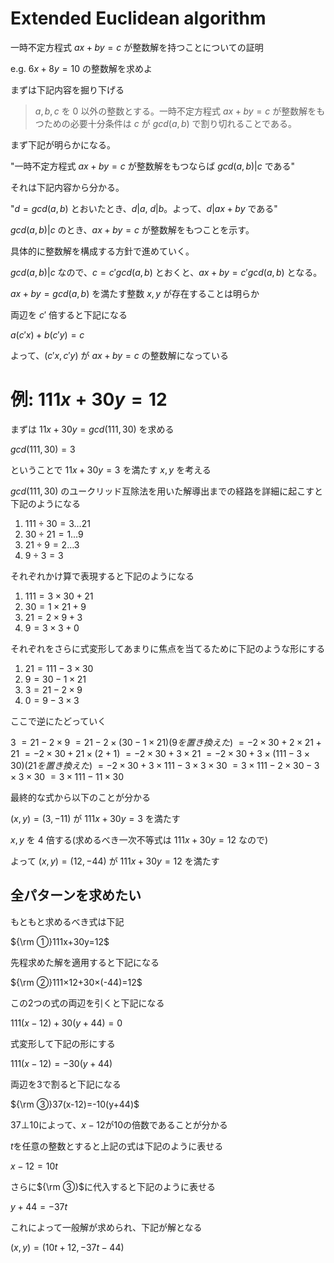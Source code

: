 # Extended Euclidean algorithm

一時不定方程式 $ax+by=c$ が整数解を持つことについての証明

e.g. $6x+8y=10$ の整数解を求めよ

まずは下記内容を掘り下げる

> $a,b,c$ を $0$ 以外の整数とする。一時不定方程式 $ax+by=c$ が整数解をもつための必要十分条件は $c$ が $gcd(a,b)$ で割り切れることである。

まず下記が明らかになる。


"一時不定方程式 $ax+by=c$ が整数解をもつならば $gcd(a,b)|c$ である"

それは下記内容から分かる。

"$d=gcd(a,b)$ とおいたとき、$d|a$, $d|b$。よって、$d|ax+by$ である"

$gcd(a,b)|c$ のとき、$ax+by=c$ が整数解をもつことを示す。

具体的に整数解を構成する方針で進めていく。

$gcd(a,b)|c$ なので、$c=c'gcd(a,b)$ とおくと、$ax+by=c'gcd(a,b)$ となる。

$ax+by=gcd(a,b)$ を満たす整数 $x,y$ が存在することは明らか

両辺を $c'$ 倍すると下記になる

$a(c'x)+b(c'y)=c$

よって、$(c'x,c'y)$ が $ax+by=c$ の整数解になっている

# 例: $111x+30y=12$

まずは $11x+30y=gcd(111,30)$ を求める

$gcd(111,30)=3$

ということで $11x+30y=3$ を満たす $x,y$ を考える

$gcd(111,30)$ のユークリッド互除法を用いた解導出までの経路を詳細に起こすと下記のようになる

1. $111÷30=3…21$
2. $30÷21=1…9$
3. $21÷9=2…3$
4. $9÷3=3$

それぞれかけ算で表現すると下記のようになる

1. $111=3×30+21$
2. $30=1×21+9$
3. $21=2×9+3$
4. $9=3×3+0$

それぞれをさらに式変形してあまりに焦点を当てるために下記のような形にする

1. $21=111-3×30$
2. $9=30-1×21$
3. $3=21-2×9$
4. $0=9-3×3$

ここで逆にたどっていく

$3$
$=21-2×9$
$=21-2×(30-1×21) (9を置き換えた)$
$=-2×30+2×21+21$
$=-2×30+21×(2+1)$
$=-2×30+3×21$
$=-2×30+3×(111-3×30) (21を置き換えた)$
$=-2×30+3×111-3×3×30$
$=3×111-2×30-3×3×30$
$=3×111-11×30$

最終的な式から以下のことが分かる

$(x,y)=(3,-11)$ が $111x+30y=3$ を満たす

$x,y$ を $4$ 倍する(求めるべき一次不等式は $111x+30y=12$ なので)

よって $(x,y)=(12,-44)$ が $111x+30y=12$ を満たす

## 全パターンを求めたい

もともと求めるべき式は下記

${\rm ①}111x+30y=12$

先程求めた解を適用すると下記になる

${\rm ②}111×12+30×(-44)=12$

この2つの式の両辺を引くと下記になる

$111(x-12)+30(y+44)=0$

式変形して下記の形にする

$111(x-12)=-30(y+44)$

両辺を3で割ると下記になる

${\rm ③}37(x-12)=-10(y+44)$

$37⊥10$によって、$x-12$が$10$の倍数であることが分かる

$t$を任意の整数とすると上記の式は下記のように表せる

$x-12=10t$

さらに${\rm ③}$に代入すると下記のように表せる

$y+44=-37t$

これによって一般解が求められ、下記が解となる

$(x,y)=(10t+12,-37t-44)$

